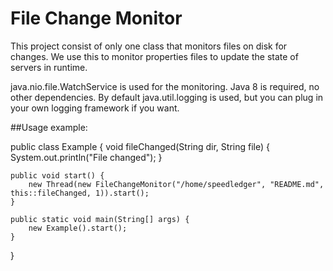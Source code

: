 File Change Monitor
===================

This project consist of only one class that monitors files on disk for changes. We use this to monitor properties files to update the state of servers in runtime. 

java.nio.file.WatchService is used for the monitoring. Java 8 is required, no other dependencies. By default java.util.logging is used, but you can plug in your own logging framework if you want.

##Usage example:

public class Example {
    void fileChanged(String dir, String file) {
        System.out.println("File changed");
    }

    public void start() {
        new Thread(new FileChangeMonitor("/home/speedledger", "README.md", this::fileChanged, 1)).start();
    }
    
    public static void main(String[] args) {
        new Example().start();
    }
}
